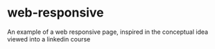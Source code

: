# web-responsive
An example of a web responsive page, inspired in the conceptual idea viewed into a linkedin course
